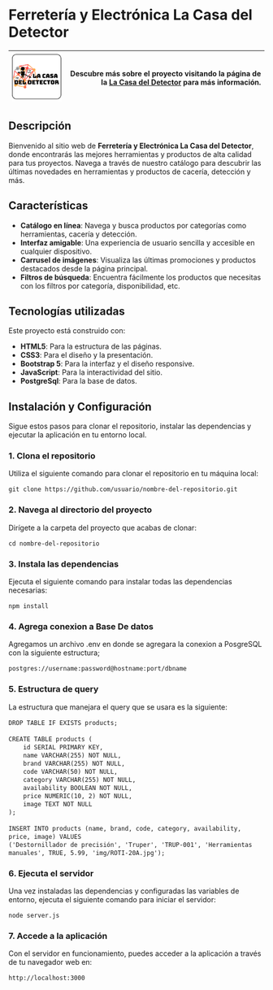 # Ferretería y Electrónica La Casa del Detector

| <img src="https://github.com/brandonmateos/LaCasaDelDetectorWebSite/blob/main/public/img/logoFBlanco.png" alt="Logo" width="200"> | Descubre más sobre el proyecto visitando la página de la [La Casa del Detector](https://la-casa-del-detector-web-site.vercel.app/) para más información. |
|:---:|---:|

## Descripción

Bienvenido al sitio web de **Ferretería y Electrónica La Casa del Detector**, donde encontrarás las mejores herramientas y productos de alta calidad para tus proyectos. Navega a través de nuestro catálogo para descubrir las últimas novedades en herramientas y productos de cacería, detección y más.

## Características

- **Catálogo en línea**: Navega y busca productos por categorías como herramientas, cacería y detección.
- **Interfaz amigable**: Una experiencia de usuario sencilla y accesible en cualquier dispositivo.
- **Carrusel de imágenes**: Visualiza las últimas promociones y productos destacados desde la página principal.
- **Filtros de búsqueda**: Encuentra fácilmente los productos que necesitas con los filtros por categoría, disponibilidad, etc.

## Tecnologías utilizadas

Este proyecto está construido con:

- **HTML5**: Para la estructura de las páginas.
- **CSS3**: Para el diseño y la presentación.
- **Bootstrap 5**: Para la interfaz y el diseño responsive.
- **JavaScript**: Para la interactividad del sitio.
- **PostgreSql**: Para la base de datos.

## Instalación y Configuración

Sigue estos pasos para clonar el repositorio, instalar las dependencias y ejecutar la aplicación en tu entorno local.

### 1. Clona el repositorio

Utiliza el siguiente comando para clonar el repositorio en tu máquina local:

    git clone https://github.com/usuario/nombre-del-repositorio.git

### 2. Navega al directorio del proyecto

Dirígete a la carpeta del proyecto que acabas de clonar:

    cd nombre-del-repositorio

### 3. Instala las dependencias

Ejecuta el siguiente comando para instalar todas las dependencias necesarias:

    npm install

### 4. Agrega conexion a Base De datos

Agregamos un archivo .env en donde se agregara la conexion a PosgreSQL con la siguiente estructura;

    postgres://username:password@hostname:port/dbname

### 5. Estructura de query

La estructura que manejara el query que se usara es la siguiente:

    DROP TABLE IF EXISTS products;

    CREATE TABLE products (
        id SERIAL PRIMARY KEY,
        name VARCHAR(255) NOT NULL,
        brand VARCHAR(255) NOT NULL,
        code VARCHAR(50) NOT NULL,
        category VARCHAR(255) NOT NULL,
        availability BOOLEAN NOT NULL,
        price NUMERIC(10, 2) NOT NULL,
        image TEXT NOT NULL
    );

    INSERT INTO products (name, brand, code, category, availability, price, image) VALUES
    ('Destornillador de precisión', 'Truper', 'TRUP-001', 'Herramientas manuales', TRUE, 5.99, 'img/ROTI-20A.jpg');

### 6. Ejecuta el servidor

Una vez instaladas las dependencias y configuradas las variables de entorno, ejecuta el siguiente comando para iniciar el servidor:

    node server.js

### 7. Accede a la aplicación

Con el servidor en funcionamiento, puedes acceder a la aplicación a través de tu navegador web en:

    http://localhost:3000

